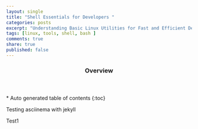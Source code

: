 ```yaml
---
layout: single
title: "Shell Essentials for Developers "
categories: posts
excerpt: "Understanding Basic Linux Utilities for Fast and Efficient Development"
tags: [linux, tools, shell, bash ]
comments: true
share: true
published: false
---
```


<section id="table-of-contents" class="toc">
  <header>
    <h3>Overview</h3>
  </header>
<div id="drawer" markdown="1">
*  Auto generated table of contents
{:toc}
</div>
</section><!-- /#table-of-contents -->

Testing asciinema with jekyll

Test1
<script id="asciicast-YF4J9BXk1Ym8l5r5oz8ZQcsYg" src="https://asciinema.org/a/YF4J9BXk1Ym8l5r5oz8ZQcsYg.js" async></script>

